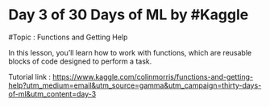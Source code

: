 # Day 3 of 30 Days of ML by #Kaggle

#Topic : Functions and Getting Help

In this lesson, you’ll learn how to work with functions, which are reusable blocks of code designed to perform a task. 

Tutorial link : https://www.kaggle.com/colinmorris/functions-and-getting-help?utm_medium=email&utm_source=gamma&utm_campaign=thirty-days-of-ml&utm_content=day-3


